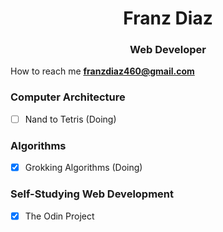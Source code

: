<h1 align="center">Franz Diaz</h1>
<h3 align="center">Web Developer</h3>  


How to reach me **franzdiaz460@gmail.com**  

### Computer Architecture
- [ ] Nand to Tetris (Doing)
### Algorithms
- [x] Grokking Algorithms (Doing)
### Self-Studying Web Development
- [x] The Odin Project 
